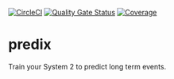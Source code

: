 [![CircleCI](https://dl.circleci.com/status-badge/img/gh/tacascer/predix/tree/main.svg?style=svg)](https://dl.circleci.com/status-badge/redirect/gh/tacascer/predix/tree/main)
[![Quality Gate Status](https://sonarcloud.io/api/project_badges/measure?project=tacascer_predix&metric=alert_status)](https://sonarcloud.io/summary/new_code?id=tacascer_predix)
[![Coverage](https://sonarcloud.io/api/project_badges/measure?project=tacascer_predix&metric=coverage)](https://sonarcloud.io/summary/new_code?id=tacascer_predix)

# predix
Train your System 2 to predict long term events.
